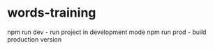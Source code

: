 # words-training

npm run dev - run project in development mode
npm run prod - build production version
